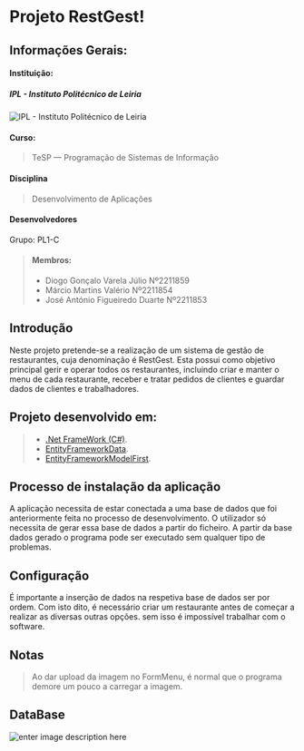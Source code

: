 # Projeto RestGest!

## Informações Gerais:
#### Instituição:

##### IPL - Instituto Politécnico de Leiria

![IPL - Instituto Politécnico de Leiria](https://www.ipleiria.pt/estg/wp-content/uploads/sites/19/2019/04/estg_h-01.png)

#### Curso:
> TeSP — Programação de Sistemas de Informação

#### Disciplina
> Desenvolvimento de Aplicações

#### Desenvolvedores
Grupo: PL1-C

> #### Membros:
> - Diogo Gonçalo Varela Júlio Nº2211859
> - Márcio Martins Valério Nº2211854
> - José António Figueiredo Duarte Nº2211853


## Introdução

Neste projeto pretende-se a realização de um sistema de gestão de restaurantes, cuja denominação é RestGest. Esta possui como objetivo principal gerir e operar todos os restaurantes, incluindo criar e manter o menu de cada restaurante, receber e tratar pedidos de clientes e guardar dados de clientes e trabalhadores.

## Projeto desenvolvido em:
>- [.Net FrameWork (C#)](https://dotnet.microsoft.com/en-us/download/dotnet-framework).
>- [EntityFrameworkData](https://docs.microsoft.com/en-us/ef/).
>- [EntityFrameworkModelFirst](https://docs.microsoft.com/en-us/ef/ef6/modeling/designer/workflows/model-first).



## Processo de instalação da aplicação

A aplicação necessita de estar conectada a uma base de dados que foi anteriormente feita no processo de desenvolvimento. O utilizador só necessita de gerar essa base de dados a partir do ficheiro. A partir da base dados gerado o programa pode ser executado sem qualquer tipo de problemas.

## Configuração

É importante a inserção de dados na respetiva base de dados ser por ordem. Com isto dito, é necessário criar um restaurante antes de começar a realizar as diversas outras opções. sem isso é impossível trabalhar com o software. 

## Notas

> Ao dar upload da imagem no FormMenu, é normal que o programa demore um pouco a carregar a imagem.

## DataBase

![enter image description here](https://cdn.discordapp.com/attachments/958021459391967253/989274028080504853/unknown.png)




